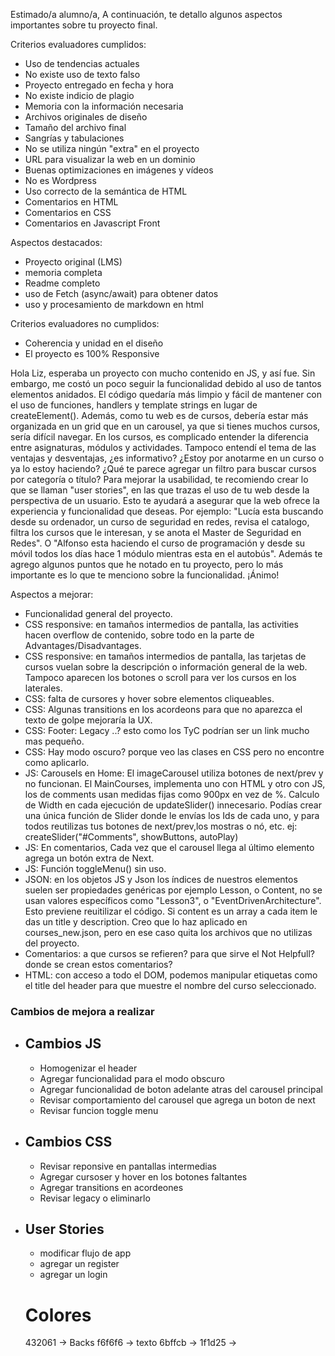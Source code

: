Estimado/a alumno/a,
A continuación, te detallo algunos aspectos importantes sobre tu proyecto final.

Criterios evaluadores cumplidos:
- Uso de tendencias actuales
- No existe uso de texto falso
- Proyecto entregado en fecha y hora
- No existe indicio de plagio
- Memoria con la información necesaria
- Archivos originales de diseño
- Tamaño del archivo final
- Sangrías y tabulaciones
- No se utiliza ningún "extra" en el proyecto
- URL para visualizar la web en un dominio
- Buenas optimizaciones en imágenes y vídeos
- No es Wordpress
- Uso correcto de la semántica de HTML
- Comentarios en HTML
- Comentarios en CSS
- Comentarios en Javascript Front

Aspectos destacados:
- Proyecto original (LMS)
- memoria completa
- Readme completo
- uso de Fetch (async/await) para obtener datos
- uso y procesamiento de markdown en html


Criterios evaluadores no cumplidos:

- Coherencia y unidad en el diseño
- El proyecto es 100% Responsive


Hola Liz, esperaba un proyecto con mucho contenido en JS, y así fue. Sin embargo, me costó un poco seguir la funcionalidad debido al uso de tantos elementos anidados. El código quedaría más limpio y fácil de mantener con el uso de funciones, handlers y template strings en lugar de createElement(). Además, como tu web es de cursos, debería estar más organizada en un grid que en un carousel, ya que si tienes muchos cursos, sería difícil navegar. En los cursos, es complicado entender la diferencia entre asignaturas, módulos y actividades. Tampoco entendí el tema de las ventajas y desventajas, ¿es informativo? ¿Estoy por anotarme en un curso o ya lo estoy haciendo? ¿Qué te parece agregar un filtro para buscar cursos por categoría o título? Para mejorar la usabilidad, te recomiendo crear lo que se llaman "user stories", en las que trazas el uso de tu web desde la perspectiva de un usuario. Esto te ayudará a asegurar que la web ofrece la experiencia y funcionalidad que deseas. Por ejemplo: "Lucía esta buscando desde su ordenador, un curso de seguridad en redes, revisa el catalogo, filtra los cursos que le interesan, y se anota el Master de Seguridad en Redes". O "Alfonso esta haciendo el curso de programación y desde su móvil todos los días hace 1 módulo mientras esta en el autobús". Además te agrego algunos puntos que he notado en tu proyecto, pero lo más importante es lo que te menciono sobre la funcionalidad. ¡Ánimo!


Aspectos a mejorar:

- Funcionalidad general del proyecto.
- CSS responsive: en tamaños intermedios de pantalla, las activities hacen overflow de contenido, sobre todo en la parte de Advantages/Disadvantages.
- CSS responsive: en tamaños intermedios de pantalla, las tarjetas de cursos vuelan sobre la descripción o información general de la web. Tampoco aparecen los botones o scroll para ver los cursos en los laterales.
- CSS: falta de cursores y hover sobre elementos cliqueables.
- CSS: Algunas transitions en los acordeons para que no aparezca el texto de golpe mejoraría la UX.
- CSS: Footer: Legacy ..? esto como los TyC podrían ser un link mucho mas pequeño.
- CSS: Hay modo oscuro? porque veo las clases en CSS pero no encontre como aplicarlo.
- JS: Carousels en Home: El imageCarousel utiliza botones de next/prev y no funcionan. El MainCourses, implementa uno con HTML y otro con JS, los de comments usan medidas fijas como 900px en vez de %. Calculo de Width en cada ejecución de updateSlider() innecesario. Podías crear una única función de Slider donde le envías los Ids de cada uno, y para todos reutilizas tus botones de next/prev,los mostras o nó, etc. ej: createSlider("#Comments", showButtons, autoPlay)
- JS: En comentarios, Cada vez que el carousel llega al último elemento agrega un botón extra de Next.
- JS: Función toggleMenu() sin uso.
- JSON: en los objetos JS y Json los índices de nuestros elementos suelen ser propiedades genéricas por ejemplo Lesson, o Content, no se usan valores específicos como "Lesson3", o "EventDrivenArchitecture". Esto previene reuitilizar el código. Si content es un array a cada item le das un title y description. Creo que lo haz aplicado en courses_new.json, pero en ese caso quita los archivos que no utilizas del proyecto.
- Comentarios: a que cursos se refieren? para que sirve el Not Helpfull? donde se crean estos comentarios?
- HTML: con acceso a todo el DOM, podemos manipular etiquetas como el title del header para que muestre el nombre del curso seleccionado.


### Cambios de mejora a realizar
  - ## Cambios JS 
     - Homogenizar el header
     * Agregar funcionalidad para el modo obscuro
     * Agregar funcionalidad de boton adelante atras del carousel principal
     - Revisar comportamiento del carousel que agrega un boton de next
     * Revisar funcion toggle menu
 - ## Cambios CSS
     - Revisar reponsive en pantallas intermedias
     - Agregar cursoser y hover en los botones faltantes
     - Agregar transitions en acordeones
     - Revisar legacy o eliminarlo
  - ## User Stories
    - modificar flujo de app
    * agregar un register
    * agregar un login

    # Colores
     432061 -> Backs
     f6f6f6 -> texto
     6bffcb ->
     1f1d25 ->